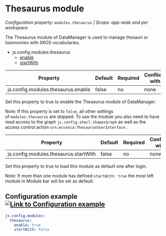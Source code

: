 # Thesaurus module

*Configuration property: `modules.thesaurus` | Scope: app-wide and per workspace*

The Thesaurus module of DataManager is used to manage thesauri or taxonomies with SKOS vocabularies.

-   js.config.modules.thesaurus
    -   [enable](https://documentation.eccenca.com/latest/deploy-and-configure/configuration/datamanager/thesaurus-module#id-.Thesaurusmodulev20.06-js.config.modules.thesaurus.enable)
    -   [startWith](https://documentation.eccenca.com/latest/deploy-and-configure/configuration/datamanager/thesaurus-module#id-.Thesaurusmodulev20.06-js.config.modules.thesaurus.startWith)

| Property | Default | Required | Conflicts with | Valid values |
| -------- | ------- | -------- | -------------- | ------------ |
| js.config.modules.thesaurus.enable | false | no | none | boolean |

Set this property to true to enable the Thesaurus module of DataManager.

Note: If this property is set to `false`, all other settings of `modules.thesaurus` are skipped. To use the module you also need to have read access to the graph `js.config.shacl.shapesGraph` as well as the access control action `urn:eccenca:ThesaurusUserInterface` .

| Property | Default | Required | Conflicts with | Valid values |
| -------- | ------- | -------- | -------------- | ------------ |
| js.config.modules.thesaurus.startWith | false | no | none | boolean |

Set this property to true to load this module as default one after login.

Note: If more than one module has defined `startWith: true` the most left module in Module bar will be set as default.

Configuration example[![Link to Configuration example](https://documentation.eccenca.com/_/0A0A79030170B1271BEB591423192709/1599644127360/images/common/link-solid.svg)](https://documentation.eccenca.com/latest/deploy-and-configure/configuration/datamanager/thesaurus-module#id-.Thesaurusmodulev20.06-Configurationexample)
---------------------------------------------------------------------------------------------------------------------------------------------------------------------------------------------------------------------------------------------------------------------------------------------------------------------------------

``` yaml
js.config.modules:
  thesaurus:
    enable: true
    startWith: false
```
